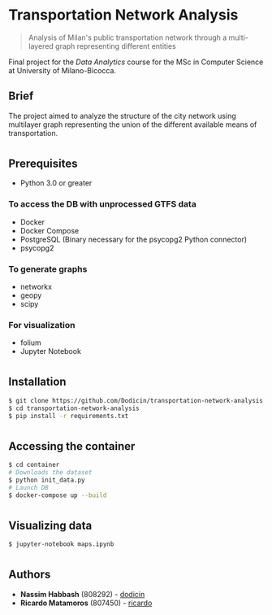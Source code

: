 # Transportation Network Analysis
> Analysis of Milan's public transportation network through a multi-layered graph representing different entities

Final project for the *Data Analytics* course for the MSc in Computer Science at University of Milano-Bicocca.

## Brief

The project aimed to analyze the structure of the city network using multilayer graph representing the union of the different available means of transportation.

#
## Prerequisites

* Python 3.0 or greater

### To access the DB with unprocessed GTFS data
* Docker
* Docker Compose
* PostgreSQL (Binary necessary for the psycopg2 Python connector)
* psycopg2

### To generate graphs
* networkx
* geopy
* scipy

### For visualization
* folium
* Jupyter Notebook

#
## Installation
```sh
$ git clone https://github.com/Dodicin/transportation-network-analysis
$ cd transportation-network-analysis
$ pip install -r requirements.txt
```
#
## Accessing the container
```sh
$ cd container
# Downloads the dataset
$ python init_data.py
# Launch DB
$ docker-compose up --build
``` 
#
## Visualizing data
```sh
$ jupyter-notebook maps.ipynb
``` 


#
## Authors

* **Nassim Habbash** (808292) - [dodicin](https://github.com/dodicin)
* **Ricardo Matamoros** (807450) - [ricardo](https://github.com/ricardoanibalmatamorosaragon)
